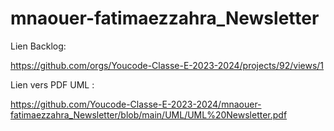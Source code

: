# mnaouer-fatimaezzahra_Newsletter

Lien Backlog:

https://github.com/orgs/Youcode-Classe-E-2023-2024/projects/92/views/1

Lien vers PDF UML :

https://github.com/Youcode-Classe-E-2023-2024/mnaouer-fatimaezzahra_Newsletter/blob/main/UML/UML%20Newsletter.pdf

